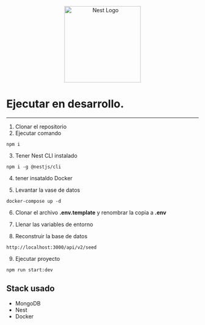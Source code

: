 <p align="center">
  <a href="http://nestjs.com/" target="blank"><img src="https://nestjs.com/img/logo-small.svg" width="200" alt="Nest Logo" /></a>
</p>

# Ejecutar en desarrollo.

---

1. Clonar el repositorio
2. Ejecutar comando

```
npm i
```

3. Tener Nest CLI instalado

```
npm i -g @nestjs/cli
```

4. tener insataldo Docker

5. Levantar la vase de datos

```
docker-compose up -d
```

6. Clonar el archivo **.env.template** y renombrar la copia a **.env**

7. Llenar las variables de entorno

8. Reconstruir la base de datos

```
http://localhost:3000/api/v2/seed
```

9.  Ejecutar proyecto

```
npm run start:dev
```

## Stack usado

- MongoDB
- Nest
- Docker

